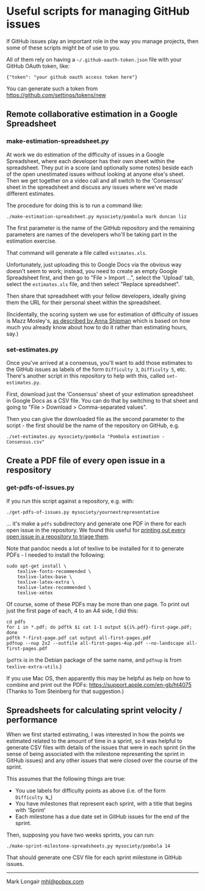 # Useful scripts for managing GitHub issues

If GitHub issues play an important role in the way you manage
projects, then some of these scripts might be of use to you.

All of them rely on having a `~/.github-oauth-token.json` file
with your GitHub OAuth token, like:

```
{"token": "your github oauth access token here"}
```

You can generate such a token from
https://github.com/settings/tokens/new

## Remote collaborative estimation in a Google Spreadsheet

### make-estimation-spreadsheet.py

At work we do estimation of the difficulty of issues in a Google
Spreadsheet, where each developer has their own sheet within the
spreadsheet.  They put in a score (and optionally some notes)
beside each of the open unestimated issues without looking at
anyone else's sheet.  Then we get together on a video call and
all switch to the 'Consensus' sheet in the spreadsheet and
discuss any issues where we've made different estimates.

The procedure for doing this is to run a command like:

```
./make-estimation-spreadsheet.py mysociety/pombola mark duncan liz
```

The first parameter is the name of the GitHub repository and the
remaining parameters are names of the developers who'll be
taking part in the estimation exercise.

That command will generate a file called `estimates.xls`.

Unfortunately, just uploading this to Google Docs via
the obvious way doesn't seem to work; instead, you need to
create an empty Google Spreadsheet first, and then go to
"File > Import ...", select the 'Upload' tab, select the
`estimates.xls` file, and then select "Replace spreadsheet".

Then share that spreadsheet with your fellow developers, ideally
giving them the URL for their personal sheet within the
spreadsheet.

(Incidentally, the scoring system we use for estimation of
difficulty of issues is Mazz Mosley's,
[as described by Anna Shipman](http://www.annashipman.co.uk/jfdi/how-to-estimate.html)
which is based on how much you already know about how to do it
rather than estimating hours, say.)

### set-estimates.py

Once you've arrived at a consensus, you'll want to add those
estimates to the GitHub issues as labels of the form
`Difficulty 3`, `Difficulty 5`, etc. There's another script in
this repository to help with this, called `set-estimates.py`.

First, download just the 'Consensus' sheet of your estimation
spreadsheet in Google Docs as a CSV file. You can do that by
switching to that sheet and going to
"File > Download > Comma-separated values".

Then you can give the downloaded file as the second parameter to
the script - the first should be the name of the repository on
GitHub, e.g.

```
./set-estimates.py mysociety/pombola "Pombola estimation - Consensus.csv"
```

## Create a PDF file of every open issue in a respository

### get-pdfs-of-issues.py

If you run this script against a repository, e.g. with:

```
./get-pdfs-of-issues.py mysociety/yournextrepresentative
```

... it's make a `pdfs` subdirectory and generate one PDF in
there for each open issue in the repository. We found this
useful for
[printing out every open issue in a repository to triage them](http://longair.net/blog/2014/02/16/printing-out-github-issues-for-triage-or-estimation/).

Note that pandoc needs a lot of texlive to be installed for it
to generate PDFs - I needed to install the following:

```
sudo apt-get install \
    texlive-fonts-recommended \
    texlive-latex-base \
    texlive-latex-extra \
    texlive-latex-recommended \
    texlive-xetex
```

Of course, some of these PDFs may be more than one page. To
print out just the first page of each, 4 to an A4 side, I did
this:

```
cd pdfs
for i in *.pdf; do pdftk $i cat 1-1 output ${i%.pdf}-first-page.pdf; done
pdftk *-first-page.pdf cat output all-first-pages.pdf
pdfnup --nup 2x2 --outfile all-first-pages-4up.pdf --no-landscape all-first-pages.pdf
```

(`pdftk` is in the Debian package of the same name, and `pdfnup`
is from `texlive-extra-utils`.)

If you use Mac OS, then apparently this may be helpful as help
on how to combine and print out the PDFs:
https://support.apple.com/en-gb/ht4075 (Thanks to Tom Steinberg
for that suggestion.)

## Spreadsheets for calculating sprint velocity / performance

When we first started estimating, I was interested in how the
points we estimated related to the amount of time in a sprint,
so it was helpful to generate CSV files with details of the
issues that were in each sprint (in the sense of being
associated with the milestone representing the sprint in GitHub
issues) and any other issues that were closed over the course of
the sprint.

This assumes that the following things are true:

* You use labels for difficulty points as above (i.e. of the
  form `Difficulty N`_)
* You have milestones that represent each sprint, with a title
  that begins with 'Sprint'
* Each milestone has a due date set in GitHub issues for the end
  of the sprint.

Then, supposing you have two weeks sprints, you can run:

```
./make-sprint-milestone-spreadsheets.py mysociety/pombola 14
```

That should generate one CSV file for each sprint milestone in
GitHub issues.

---

Mark Longair <mhl@pobox.com>
